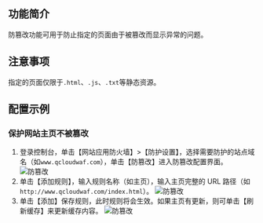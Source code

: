 ## 功能简介
防篡改功能可用于防止指定的页面由于被篡改而显示异常的问题。
## 注意事项 
指定的页面仅限于`.html`、`.js`、`.txt`等静态资源。
## 配置示例 
### 保护网站主页不被篡改
1. 登录控制台，单击【网站应用防火墙】>【防护设置】，选择需要防护的站点域名（如`www.qcloudwaf.com`），单击【防篡改】进入防篡改配置界面。
![防篡改](http://imgcache.tce.fsphere.cn/image/mc.qcloudimg.com/static/img/fangcuangai_01.png)
2. 单击【添加规则】，输入规则名称（如主页），输入主页完整的 URL 路径（如`http://www.qcloudwaf.com/index.html`）。
![防篡改](http://imgcache.tce.fsphere.cn/image/mc.qcloudimg.com/static/img/68308add45699fe70de824009d582495/fangcuangai_02.png)
3. 单击【添加】保存规则，此时规则将会生效。如果主页有更新，则可单击【刷新缓存】来更新缓存内容。
![防篡改](http://imgcache.tce.fsphere.cn/image/mc.qcloudimg.com/static/img/2d06fd9d70dc242cb9e047bf31b86fd2/fangcuangai_03.png)


